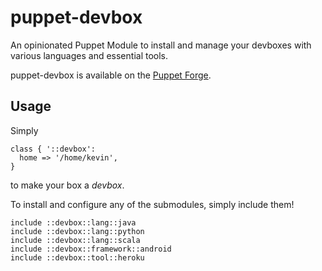 # puppet-devbox

An opinionated Puppet Module to install and manage your devboxes with various
languages and essential tools.

puppet-devbox is available on the
[Puppet Forge](https://forge.puppetlabs.com/thekevjames/devbox).

## Usage

Simply

```puppet
class { '::devbox':
  home => '/home/kevin',
}
```

to make your box a _devbox_.

To install and configure any of the submodules, simply include them!

```puppet
include ::devbox::lang::java
include ::devbox::lang::python
include ::devbox::lang::scala
include ::devbox::framework::android
include ::devbox::tool::heroku
```
